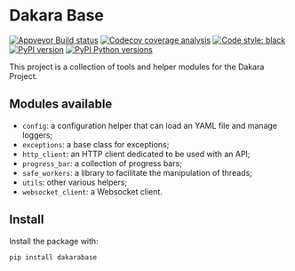 # Dakara Base

<!-- Badges are displayed for the develop branch -->
[![Appveyor Build status](https://ci.appveyor.com/api/projects/status/50fay6bhsgxispcw/branch/develop?svg=true)](https://ci.appveyor.com/project/neraste/dakara-base/branch/develop)
[![Codecov coverage analysis](https://codecov.io/gh/DakaraProject/dakara-base/branch/develop/graph/badge.svg)](https://codecov.io/gh/DakaraProject/dakara-base)
[![Code style: black](https://img.shields.io/badge/code%20style-black-000000.svg)](https://github.com/ambv/black)
[![PyPI version](https://badge.fury.io/py/dakarabase.svg)](https://pypi.python.org/pypi/dakarabase/)
[![PyPI Python versions](https://img.shields.io/pypi/pyversions/dakarabase.svg)](https://pypi.python.org/pypi/dakarabase/)

This project is a collection of tools and helper modules for the Dakara Project.

## Modules available

* `config`: a configuration helper that can load an YAML file and manage loggers;
* `exceptions`: a base class for exceptions;
* `http_client`: an HTTP client dedicated to be used with an API;
* `progress_bar`: a collection of progress bars;
* `safe_workers`: a library to facilitate the manipulation of threads;
* `utils`: other various helpers;
* `websocket_client`: a Websocket client.

## Install

Install the package with:

```sh
pip install dakarabase
```
